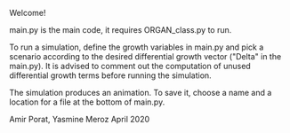 Welcome!

main.py is the main code, it requires ORGAN_class.py to run. 

To run a simulation, define the growth variables in main.py and pick a scenario according to the desired differential growth vector ("Delta" in the main.py). It is advised to comment out the computation of unused differential growth terms before running the simulation.

The simulation produces an animation. To save it, choose a name and a location for a file at the bottom of main.py.


Amir Porat, Yasmine Meroz 
April 2020
